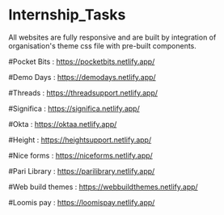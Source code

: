 # Internship_Tasks

All websites are fully responsive and are built by integration of organisation's theme css file with pre-built components.  

#Pocket Bits :      https://pocketbits.netlify.app/

#Demo Days :        https://demodays.netlify.app/

#Threads :          https://threadsupport.netlify.app/

#Significa :        https://significa.netlify.app/

#Okta :             https://oktaa.netlify.app/

#Height :           https://heightsupport.netlify.app/

#Nice forms :       https://niceforms.netlify.app/

#Pari Library :     https://parilibrary.netlify.app/

#Web build themes : https://webbuildthemes.netlify.app/

#Loomis pay :       https://loomispay.netlify.app/

